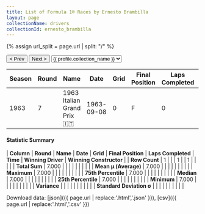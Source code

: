 ```yaml
---
title: List of Formula 1® Races by Ernesto Brambilla
layout: page
collectionName: drivers
collectionId: ernesto_brambilla
---
```


{% assign url_split = page.url | split: "/" %}
<div id="collection-navigation">
<button onclick="selector.options[selector.selectedIndex-1].value && (window.location = selector.options[selector.selectedIndex-1].value);">&lt; Prev</button>
<button onclick="selector.options[selector.selectedIndex+1].value && (window.location = selector.options[selector.selectedIndex+1].value);">Next &gt;</button>
<select id="selector" onchange="this.options[this.selectedIndex].value && (window.location = this.options[this.selectedIndex].value);">
  {% for collectionId in site.data[page.collectionName].refs %}
    {% if collectionId == page.collectionId %}
      {% assign selected = "selected" %}
    {% else %}
      {% assign selected = "" %}
    {% endif %}
    {% assign profile = site.data[page.collectionName][collectionId].profile %}
    <option value="/f1/{{ page.collectionName }}/{{ collectionId }}/{{ url_split[4] }}" {{ selected }}>{{ profile.collection_name }}</option>
  {% endfor %}
</select>
</div>

| Season | Round | Name | Date | Grid | Final Position | Laps Completed | Time | Winning Driver | Winning Constructor |
|--|--|--|--|--|--|--|--|--|--|
| 1963 | 7 | 1963 Italian Grand Prix 🇮🇹 | 1963-09-08 | 0 | F | 0 |   | Jim Clark 🇬🇧 | Lotus-Climax 🇬🇧 |

#### Statistic Summary

| **Column** | **Round** | **Name** | **Date** | **Grid** | **Final Position** | **Laps Completed** | **Time** | **Winning Driver** | **Winning Constructor** |
| **Row Count** | 1 |  |  | 1 |  | 1 |  |  |  |
| **Total Sum** | 7.000 |  |  |  |  |  |  |  |  |
| **Mean μ (Average)** | 7.000 |  |  |  |  |  |  |  |  |
| **Maximum** | 7.000 |  |  |  |  |  |  |  |  |
| **75th Percentile** | 7.000 |  |  |  |  |  |  |  |  |
| **Median** | 7.000 |  |  |  |  |  |  |  |  |
| **25th Percentile** | 7.000 |  |  |  |  |  |  |  |  |
| **Minimum** | 7.000 |  |  |  |  |  |  |  |  |
| **Variance** |  |  |  |  |  |  |  |  |  |
| **Standard Deviation σ** |  |  |  |  |  |  |  |  |  |

Download data: [json]({{ page.url | replace:'.html','.json' }}), [csv]({{ page.url | replace:'.html','.csv' }})
